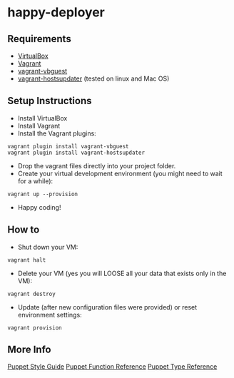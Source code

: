 happy-deployer
==============

Requirements
------------

* [VirtualBox](https://www.virtualbox.org/wiki/Downloads)
* [Vagrant](http://www.vagrantup.com/downloads.html)
* [vagrant-vbguest](https://github.com/dotless-de/vagrant-vbguest)
* [vagrant-hostsupdater](https://github.com/cogitatio/vagrant-hostsupdater) (tested on linux and Mac OS)


Setup Instructions
------------------

* Install VirtualBox
* Install Vagrant
* Install the Vagrant plugins:
```
vagrant plugin install vagrant-vbguest
vagrant plugin install vagrant-hostsupdater
```
* Drop the vagrant files directly into your project folder.
* Create your virtual development environment (you might need to wait for a while):
```
vagrant up --provision
```
* Happy coding!


How to
------
* Shut down your VM:
```
vagrant halt
```

* Delete your VM (yes you will LOOSE all your data that exists only in the VM):
```
vagrant destroy
```

* Update (after new configuration files were provided) or reset environment settings:
```
vagrant provision
```

More Info
---------
[Puppet Style Guide](https://docs.puppetlabs.com/guides/style_guide.html)
[Puppet Function Reference](https://docs.puppetlabs.com/references/latest/function.html)
[Puppet Type Reference](https://docs.puppetlabs.com/references/latest/type.html)